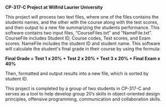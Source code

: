 **CP-317-C Project at Wilfrid Laurier University**

This project will process two text files, where one of the files contains the students names, and the other with the course along with the test scores, and then output to a new file summarizing the students performance. This software contains two input files, “CourseFiles.txt” and “NameFile.txt”. CourseFile includes Student ID, Course codes, Test scores, and Exam scores. NameFile includes the student ID and student name. This software will calculate the student's final grade in their course by using the formula:

**Final Grade = Test 1 x 20% + Test 2 x 20% + Test 3 x 20% + Final Exam x 40%**

Then, formatted and output results into a new file, which is sorted by student ID.

This project is completed by a group of two students in CP-317-C and serves as a tool to help develop group 20’s skills in object-oriented design principles, offensive programming, communication and collaboration skills.
